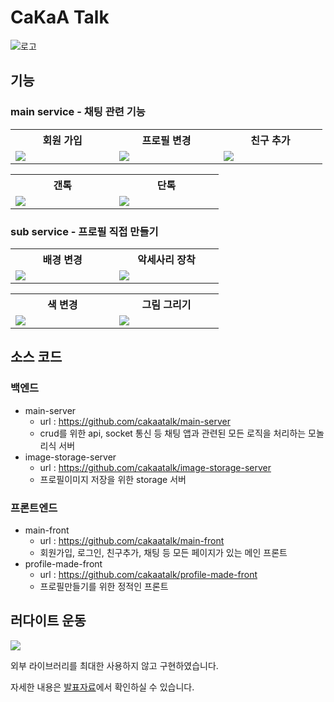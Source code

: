 # CaKaA Talk

![로고](https://raw.githubusercontent.com/cakaatalk/Wiki/main/images/로고.png)

## 기능

### main service - 채팅 관련 기능

<table style="width:99%">
    <tr>
        <th style="width:30vw;"> 회원 가입</th>
        <th style="width:30vw;"> 프로필 변경</th>
        <th style="width:30vw;">친구 추가</th>
    </tr>
    <tr>
        <td> <img src="https://raw.githubusercontent.com/cakaatalk/Wiki/main/images/회원가입.gif"></td>
        <td><img src="https://raw.githubusercontent.com/cakaatalk/Wiki/main/images/프로필변경.gif"></td>
        <td><img src="https://raw.githubusercontent.com/cakaatalk/Wiki/main/images/친구추가.gif"></td>
    </tr>
</table>
<table style="width:66%">
    <tr>
        <th style="width:30vw;"> 갠톡</th>
        <th style="width:30vw;"> 단톡</th>
    </tr>
    <tr>
        <td> <img src="https://raw.githubusercontent.com/cakaatalk/Wiki/main/images/갠톡.gif"></td>
        <td><img src="https://raw.githubusercontent.com/cakaatalk/Wiki/main/images/단톡.gif"></td>
    </tr>
</table>

### sub service - 프로필 직접 만들기

<table style="width:66%">
    <tr>
        <th style="width:30vw;"> 배경 변경</th>
        <th style="width:30vw;"> 악세사리 장착</th>
    </tr>
    <tr>
        <td> <img src="https://raw.githubusercontent.com/cakaatalk/Wiki/main/images/치토-배경변경.gif"></td>
        <td><img src="https://raw.githubusercontent.com/cakaatalk/Wiki/main/images/치토-악세사리.gif"></td>
    </tr>
</table>
<table style="width:66%">
    <tr>
        <th style="width:30vw;"> 색 변경</th>
        <th style="width:30vw;"> 그림 그리기</th>
    </tr>
    <tr>
        <td> <img src="https://raw.githubusercontent.com/cakaatalk/Wiki/main/images/치토-색변경.gif"></td>
        <td><img src="https://raw.githubusercontent.com/cakaatalk/Wiki/main/images/치토-그리기.gif"></td>
    </tr>
</table>

## 소스 코드

### 백엔드

- main-server
  - url : https://github.com/cakaatalk/main-server
  - crud를 위한 api, socket 통신 등 채팅 앱과 관련된 모든 로직을 처리하는 모놀리식 서버
- image-storage-server
  - url : https://github.com/cakaatalk/image-storage-server
  - 프로필이미지 저장을 위한 storage 서버

### 프론트엔드

- main-front
  - url : https://github.com/cakaatalk/main-front
  - 회원가입, 로그인, 친구추가, 채팅 등 모든 페이지가 있는 메인 프론트
- profile-made-front
  - url : https://github.com/cakaatalk/profile-made-front
  - 프로필만들기를 위한 정적인 프론트

## 러다이트 운동

![](https://raw.githubusercontent.com/cakaatalk/Wiki/main/images/러다이트.png)

외부 라이브러리를 최대한 사용하지 않고 구현하였습니다.

자세한 내용은 [발표자료](https://raw.githubusercontent.com/cakaatalk/Wiki/main/presentation-docs/최종발표.pdf)에서 확인하실 수 있습니다.
